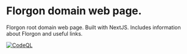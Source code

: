 # Florgon domain web page.
Florgon root domain web page. Built with NextJS. Includes information about Florgon and useful links.

[![CodeQL](https://github.com/florgon/domain/actions/workflows/codeql-analysis.yml/badge.svg?branch=main)](https://github.com/florgon/domain/actions/workflows/codeql-analysis.yml)
